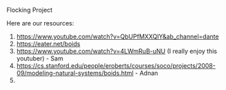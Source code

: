 Flocking Project

Here are our resources:
1) https://www.youtube.com/watch?v=QbUPfMXXQIY&ab_channel=dante
2) https://eater.net/boids
3) https://www.youtube.com/watch?v=4LWmRuB-uNU (I really enjoy this youtuber) - Sam
4) https://cs.stanford.edu/people/eroberts/courses/soco/projects/2008-09/modeling-natural-systems/boids.html - Adnan
5) 

